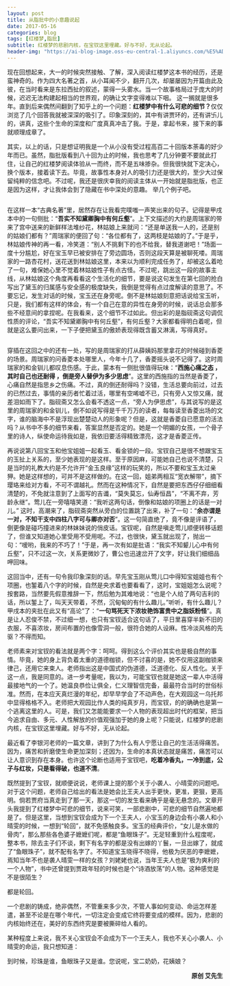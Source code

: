 ```yaml
---
layout: post
title: 从脂批中的小意趣说起
date: 2017-05-16
categories: blog
tags: [红楼梦,脂批]
subtitle: 红楼梦的悲剧内核，在宝钗这里埋藏。好与不好，无从论起。
header-img: "https://ai-blog-image.oss-eu-central-1.aliyuncs.com/%E5%AD%A4%E6%9C%88.jpg"
---
```


现在回想起来，大一的时候突然接触、了解，深入阅读红楼梦这本书的经历，还是蛮神奇的。作为四大名著之首，从小耳闻不少，翻开几次，却屡屡因为开篇由此及彼，在当时看来是东拉西扯的叙述，蒙得一头雾水。当一个故事格局过于庞大的时候，迟迟无法构建起相当的世界观，的确让文字变得难以下咽。
这一搁就是很多年。直到后来偶然间翻到了知乎上的一个问题：<b>红楼梦中有什么可悲的细节？</b>仅仅浏览了几个回答我就被深深的吸引了。印象深刻的，其中有讲贾环的，还有讲卐儿的，讲真，这些个生命的深度和广度真真冲击了我。于是，拿起书来，接下来的事就顺理成章了。

其实，以上的话，只是想证明我是一个从小没有受过程高百二十回版本荼毒的好少年而已。虽然，脂批版看到八十回为止的时候，我也思考了几分钟要不要就此打住，让自己的红楼梦阅读体验从一而终，而不是五味掺杂。但我很快就下定决心，换个版本，接着读下去。毕竟，故事性本身对人的吸引力还是很大的，至少大过保留纯粹的信念吧。不过呢，我还是很庆幸我的阅读主体从一开始就是脂批版，也正是因为这样，才让我体会到了隐藏在书中深处的意趣。
举几个例子吧。

<div align="center"><img src="https://ai-blog-image.oss-eu-central-1.aliyuncs.com/%E7%BA%A2%E6%A5%BC%E6%A2%A6%E7%9F%AD.jpeg" alt="" /></div>

在这样一本“古典名著”里，居然存在让我看完噗嗤一声笑出来的句子。记得是甲戌本中的一句侧批：“<b>吾实不知黛卿胸中有何丘壑</b>”。上下文描述的大约是周瑞家的带来了宫中送来的新鲜样法堆纱花，林姑娘上来就问：“还是单送我一人的，还是别的姑娘们都有？”周瑞家的便回了句：“各位都有了，这两枝是姑娘的了。”于是乎，林姑娘传神的再一看，冷笑道：“别人不挑剩下的也不给我，替我道谢吧！”场面一度十分尴尬，好在宝玉早已被安排在了旁边圆场，否则这段天算是被聊死喽。周瑞家的一路杏花村，送花送到林姑娘这里，本来以为顺利完成任务了，却被这么着呛了一句，难保她心里不觉着林姑娘性子有点古怪。不过呢，跳出这一段的故事主线，从林姑娘这个角度再看看这个生活化的细节，要是说这句发生在第七回的抢白写出了黛玉的归属感与安全感的极度缺失，我倒是觉得有点过度解读的意思了。不要忘记，发生对话的时候，宝玉还在身旁呢。倒不是林姑娘刻意把话说给宝玉听，只是，我们都有这样的体会，有一个自己在意的异性在身旁的时候，说话总会那多些不经意间的拿捏呢。在我看来，这个细节不过如此。但出彩的是脂砚斋这句调侃性质的评论，“吾实不知黛卿胸中有何丘壑”，有何丘壑？大家都看得明白着呢，但就是这么要问出来，一下子便把黛玉的傲娇表现得既含蓄又淋漓，写得真好。

<div align="center"><img src="https://ai-blog-image.oss-eu-central-1.aliyuncs.com/%E5%AE%9D%E7%8E%89.jpeg" alt="" /></div>

穿插在这回之中的还有一处，写的是周瑞家的打从薛姨妈那里拿花的时候碰到香菱的场景。周瑞家的问香菱本处哪里人，今年十几了，香菱摇头说不记得了。这时周瑞家的和金钏儿都叹息伤感。于此，蒙本有一侧批很值得玩味：“<b>西施心痛之态 ，其时自己也还耐得 ，倒是旁人替伊为多少思虑</b>”。这里的西施指的当然是香菱了，心痛自然是指思乡之伤痛。不过，真的倒还耐得吗？没错，生活总要向前过，过去的已然过去，事情的亲历者忙着过活，哪里有空唏嘘不已，只有旁人又惊又痛，就差泪如雨下了。脂砚斋又怎么会看不透这一点，“旁人为伊思虑”，与其说写的是这里的周瑞家的和金钏儿，倒不如说写得是千千万万的读者，每每读至香菱出场的文字，谁的脑海中不是浮现出楚楚动人的形象呢？但是，这就是香菱自已愿意的活法吗？从书中不多的细节来看，答案显然是否定的。她是一个明媚的女孩，一个骨子里的诗人，纵使命运待我如是，我依旧要活得精致漂亮，这才是香菱正传。

再说说第八回宝玉和他宝姐姐一起看玉、看金锁的一段。宝钗自己是很不想跟宝玉的玉扯上关系的，至少她表现的是这样。至于原因麻，可能她自己也说不清楚，只是当时的礼教大约是不允许开“金玉良缘”这样的玩笑的，所以不要和宝玉太过亲狎。她是这样想的，可并不是这样做的。在这一回，姐弟两相互“宽衣解带”，摘下璎珞来给对方看，不可不谓越礼。然而在这种情况下，自然是要把东西仔仔细细看清楚的，不免就注意到了上面写的吉谶，“莫失莫忘，仙寿恒昌”，“不离不弃，芳龄永继”。莺儿在一旁嘻嘻笑道：“我听这两句话，倒像和姑娘的项圈上的话是一对儿。” 这时，高潮来了，脂砚斋突然从旁白的位置跳了出来，补了一句：“<b>余亦谓是一对，不知干支中四柱八字可与卿亦对否</b>”。这一句简直绝了，竟不像是评语了，倒更像是碰巧撞进来的林妹妹说的俏皮话。宝钗呢，自然是嗔走莺儿顺便转移话题了，但谁又知道她心里受用不受用呢。不过，也很快，黛玉就出现了，抛出一句：“嗳哟，我来的不巧了！”于是，再一次有如是批语：“我实不知颦儿心中有何丘壑”，只不过这一次，关系更微妙了，曹公也迅速岔开了文字，好让我们细细品呷回味。

这回当中，还有一句令我印象深刻的话。早先宝玉刚从莺儿口中得知宝姐姐也有个项圈，也錾着八个字的时候，自然是央求着也要看看了，这时，宝姐姐怎么说呢？按套路，当然要先假意推辞一下，然后勉为其难地说：“也是个人给了两句吉利的话，所以錾上了，叫天天带着，不然，沉甸甸的有什么趣儿。”听听，有什么趣儿？甲戌本的夹批在此又有“高论”了：“<b>一句骂死天下浓妆艳饰富贵中之脂妖粉怪</b>”。真是让人忍俊不禁，不过细一想，也只有宝钗适合这句话了，平日里喜穿半新不旧的衣服，不喜浓妆，房间布置的也像雪洞一般，很符合她的人设麻。性冷淡风格的先驱？不得而知。

老师素来对宝钗的看法就是两个字：呵呵。得到这么个评价其实也是极自然的事情。毕竟，她的身上背负着太重的道德枷锁，但不讨喜的是，她不仅用这副枷锁来律己，还用它来束人。老师指出这是中国式的伪道德，泛道德化、反人性化。关于这一点，我是同意的。进一步考量呢，我以为，可能宝钗也就是她这一辈人中活得最接地气的一个了。她温良恭俭让俱全，仁义理智信完备，最最符合当时的世俗标准。然而，在本应天真烂漫的年纪，却早早学会了不动声色，在大观园这一乌托邦中显得格格不入。老师把大观园比作人类的纯真岁月，而宝钗，的的确确也是第一个逃离这里的人。可是，我们又怎能能要求一个人物的表现超出时代的框架，把当今追求自由、多元、人性解放的价值观强加于她的身上呢？只能说，红楼梦的悲剧内核，在宝钗这里埋藏。好与不好，无从论起。

最近看了李银河老师的一篇文章，讲到了为什么有人宁愿让自己的生活活得痛苦。因为，痛苦和折磨使生命更加深刻；还因为，生命的本真状态就是痛苦，痛苦可以让人意识到存在本身。也许这个论断也适用于宝钗吧，<b>吃着冷香丸，一冷到底，公子与红妆，只是看得破，也道不清</b>。

既然提到了宝钗，就顺便说说，老师课上提的那个关于小袭人、小晴雯的问题吧。对于这个问题，老师自己给出的看法是她会比王夫人出手更快，更准，更狠，更高明。倘若贾府当真走到了那一天，那这一切的发生看来确乎是毫无悬念的。文章开头我提到了红楼梦中可悲的细节，说来可笑，一部悲剧中，可悲的细节自然遍地都是了。但是这里，当想到宝钗会成为下一个王夫人，小宝玉的身边会有小袭人和小晴雯的时候，一想到“轮回”，就不免感触良多。宝玉的经典评价，“女儿是水做的骨肉”，那么那些各色婆子嬷嬷们呢，都是“鱼眼珠子”。无足轻重到什么程度呢，整本书，除去主子们不谈，剩下有名字的都是没有出嫁的丫鬟，一旦出嫁了，就成了“鱼眼珠子”，就不配有名字了。不知道宝玉晓得不晓得，他极为厌恶的李嬷嬷，焉知当年不也是袭人晴雯一样的女孩？刘姥姥也说，当年王夫人也是“极为爽利的一个人物”，书中还曾提到贾政年轻的时候也是个“诗酒放荡”的人物。这种感觉是不是很陌生？

都是轮回。

一个悲剧的铸成，绝非偶然，不管重来多少次，不管人事如何变动、命运怎样差遣，甚至不论是在哪个年代，一切注定会变成它终将要变成的模样。因为，悲剧的内核始终还在，美好的东西终究是要被撕碎给人看的。

某种程度上来说，我不关心宝钗会不会成为下一个王夫人，我也不关心小袭人、小晴雯的命运，我只想知道：

到时候，珍珠是谁，鱼眼珠子又是谁。您说呢，宝二奶奶，花姨娘？

<div align="center"><img src="https://ai-blog-image.oss-eu-central-1.aliyuncs.com/Jep%20Gambardella.jpeg" alt="" /></div>

<div align="right"><b>原创 艾先生</b></div>
